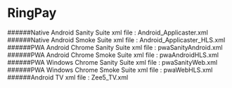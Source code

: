 # RingPay

######Native Android Sanity Suite xml file : Android_Applicaster.xml
######Native Android Smoke Suite xml file : Android_Applicaster_HLS.xml
######PWA Android Chrome Sanity Suite xml file : pwaSanityAndroid.xml
######PWA Android Chrome Smoke Suite xml file : pwaAndroidHLS.xml
######PWA Windows Chrome Sanity Suite xml file : pwaSanityWeb.xml
######PWA Windows Chrome Smoke Suite xml file : pwaWebHLS.xml
######Android TV xml file : Zee5_TV.xml